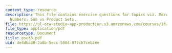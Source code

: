 ```yaml
---
content_type: resource
description: This file contains exercise questions for topics viz. More on Crossing
  Numbers; Sum vs Product Sets.
file: https://ol-ocw-studio-app-production.s3.amazonaws.com/courses/18-319-geometric-combinatorics-fall-2005/4e4dba802a8b5ecc5004877cb7ceb2ee_pset3.pdf
file_type: application/pdf
resourcetype: Document
title: pset3.pdf
uid: 4e4dba80-2a8b-5ecc-5004-877cb7ceb2ee
---
```

